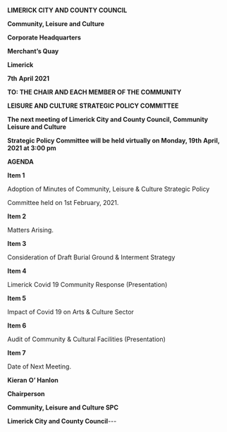 **LIMERICK CITY AND COUNTY COUNCIL**

**Community, Leisure and Culture**

**Corporate Headquarters**

**Merchant’s Quay**

**Limerick**

**7th** **April 2021**

**TO: THE CHAIR AND EACH MEMBER OF THE COMMUNITY**

**LEISURE AND CULTURE STRATEGIC POLICY COMMITTEE**

**The next meeting of Limerick City and County Council, Community Leisure and Culture**

**Strategic Policy Committee will be held virtually on Monday, 19th** **April, 2021 at 3:00 pm**

**AGENDA**

**Item 1**

Adoption of Minutes of Community, Leisure & Culture Strategic Policy

Committee held on 1st February, 2021.

**Item 2**

Matters Arising.

**Item 3**

Consideration of Draft Burial Ground & Interment Strategy

**Item 4**

Limerick Covid 19 Community Response (Presentation)

**Item 5**

Impact of Covid 19 on Arts & Culture Sector

**Item 6**

Audit of Community & Cultural Facilities (Presentation)

**Item 7**

Date of Next Meeting.

**Kieran** **O’ Hanlon**

**Chairperson**

**Community, Leisure and Culture SPC**

**Limerick City and County Council**---
